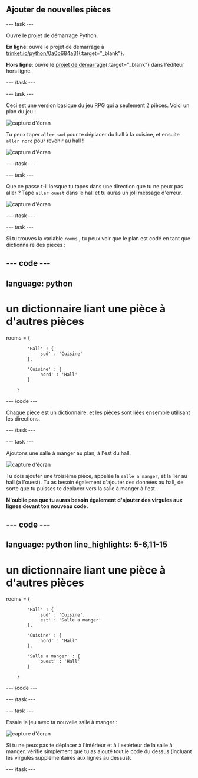 ## Ajouter de nouvelles pièces

--- task ---

Ouvre le projet de démarrage Python.

**En ligne**: ouvre le projet de démarrage à [trinket.io/python/0a0b684a31](https://trinket.io/python/0a0b684a31){:target="_blank"}.

**Hors ligne**: ouvre le [projet de démarrage](http://rpf.io/p/fr-FR/rpg-go){:target="_blank"} dans l'éditeur hors ligne.

--- /task ---

--- task ---

Ceci est une version basique du jeu RPG qui a seulement 2 pièces. Voici un plan du jeu :

![capture d'écran](images/rpg-map1.png)

Tu peux taper `aller sud` pour te déplacer du hall à la cuisine, et ensuite `aller nord` pour revenir au hall !

![capture d'écran](images/rpg-controls.png)

--- /task ---

--- task ---

Que ce passe t-il lorsque tu tapes dans une direction que tu ne peux pas aller ? Tape `aller ouest` dans le hall et tu auras un joli message d'erreur.

![capture d'écran](images/rpg-error.png)

--- /task ---

--- task ---

Si tu trouves la variable `rooms` , tu peux voir que le plan est codé en tant que dictionnaire des pièces :

--- code ---
---
language: python
---
# un dictionnaire liant une pièce à d'autres pièces
rooms = {

            'Hall' : {
                'sud' : 'Cuisine'
            },
    
            'Cuisine' : {
                'nord' : 'Hall'
            }
    
        }
--- /code ---

Chaque pièce est un dictionnaire, et les pièces sont liées ensemble utilisant les directions.

--- /task ---

--- task ---

Ajoutons une salle à manger au plan, à l'est du hall.

![capture d'écran](images/rpg-dining.png)

Tu dois ajouter une troisième pièce, appelée la `salle a manger`, et la lier au hall (à l'ouest). Tu as besoin également d'ajouter des données au hall, de sorte que tu puisses te déplacer vers la salle à manger à l'est.

**N'oublie pas que tu auras besoin également d'ajouter des virgules aux lignes devant ton nouveau code.**

--- code ---
---
language: python
line_highlights: 5-6,11-15
---
# un dictionnaire liant une pièce à d'autres pièces
rooms = {

            'Hall' : {
                'sud' : 'Cuisine',
                'est' : 'Salle a manger'
            },
    
            'Cuisine' : {
                'nord' : 'Hall'
            },
    
            'Salle a manger' : {
                'ouest' : 'Hall'
            }
    
        }
--- /code ---

--- /task ---

--- task ---

Essaie le jeu avec ta nouvelle salle à manger :

![capture d'écran](images/rpg-dining-test.png)

Si tu ne peux pas te déplacer à l'intérieur et à l'extérieur de la salle à manger, vérifie simplement que tu as ajouté tout le code du dessus (incluant les virgules supplémentaires aux lignes au dessus).

--- /task ---